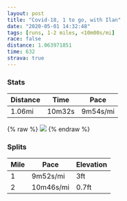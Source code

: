 ```yaml
---
layout: post
title: "Covid-18, 1 to go, with Ilan"
date: "2020-05-01 14:32:48"
tags: [runs, 1-2 miles, <10m00s/mi]
race: false
distance: 1.063971851
time: 632
strava: true
---
```


### Stats

| Distance | Time | Pace |
|----------|------|------|
|1.06mi|10m32s|9m54s/mi|

{% raw %}
<img src='https://maps.googleapis.com/maps/api/staticmap?maptype=roadmap&path=enc:m~uwFjhtbM[g@OGG?S^UXITQ|@M^FJ\\VRHBJ?NQX{@?KFSD_@Lc@@Ua@c@IHC?OHINk@|AU`@@H\h@JJTJRe@Tu@`@k@Jg@CKWSOSOBM?IDKP_@|@a@p@CJ@Nv@|@J?PSB[EOXs@AA?YFc@Mq@I?GLMJ_@hAa@t@@HFNXPPPPBJEBQCEBODKFe@FMBYAg@C]CKKDKPa@jA]d@CJBLZ\NXP?FCFKFYAERc@BQHSQOAg@Q]K@?TIPOj@IJKX?LDLX\RBHATg@BSJYICCEBK@w@ESEMKCEBGJGXYv@_@f@AVN^XZLDDCBSPk@BWEMBUGS&key=AIzaSyC1MId7bFpkLXNAaYhBSTb8jLyiSqzbDtM&size=800x800&markers=color:yellow|label:S|40.74999,-74.00086&markers=color:green|label:F|40.75012000000001,-74.00107999999997'>
{% endraw %}

### Splits

| Mile | Pace | Elevation |
|------|------|-----------|
|1|9m52s/mi|3ft|
|2|10m46s/mi|0.7ft|
